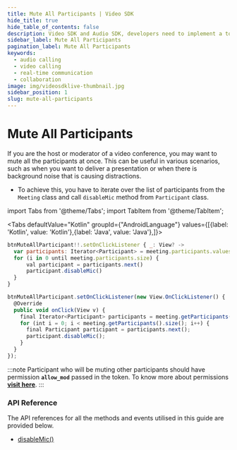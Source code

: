 ```yaml
---
title: Mute All Participants | Video SDK
hide_title: true
hide_table_of_contents: false
description: Video SDK and Audio SDK, developers need to implement a token server. This requires efforts on both the front-end and backend.
sidebar_label: Mute All Participants
pagination_label: Mute All Participants
keywords:
  - audio calling
  - video calling
  - real-time communication
  - collaboration
image: img/videosdklive-thumbnail.jpg
sidebar_position: 1
slug: mute-all-participants
---
```


# Mute All Participants

If you are the host or moderator of a video conference, you may want to mute all the participants at once. This can be useful in various scenarios, such as when you want to deliver a presentation or when there is background noise that is causing distractions.

- To achieve this, you have to iterate over the list of participants from the `Meeting` class and call `disableMic` method from `Participant` class.

import Tabs from '@theme/Tabs';
import TabItem from '@theme/TabItem';

<Tabs
defaultValue="Kotlin"
groupId={"AndroidLanguage"}
values={[{label: 'Kotlin', value: 'Kotlin'},{label: 'Java', value: 'Java'},]}>

<TabItem value="Kotlin">

```js
btnMuteAllParticipant!!.setOnClickListener { _: View? ->
  var participants: Iterator<Participant> = meeting.participants.values.iterator()
  for (i in 0 until meeting.participants.size) {
      val participant = participants.next()
      participant.disableMic()
  }
}
```

</TabItem>

<TabItem value="Java">

```js
btnMuteAllParticipant.setOnClickListener(new View.OnClickListener() {
  @Override
  public void onClick(View v) {
    final Iterator<Participant> participants = meeting.getParticipants().values().iterator();
    for (int i = 0; i < meeting.getParticipants().size(); i++) {
      final Participant participant = participants.next();
      participant.disableMic();           
    }
  }
});
```

</TabItem>

</Tabs>

:::note
Participant who will be muting other participants should have permission **`allow_mod`** passed in the token. To know more about permissions [**visit here**](/android/guide/video-and-audio-calling-api-sdk/authentication-and-token).
:::

### API Reference

The API references for all the methods and events utilised in this guide are provided below.

- [disableMic()](/android/api/sdk-reference/participant-class/methods#disablemic)
